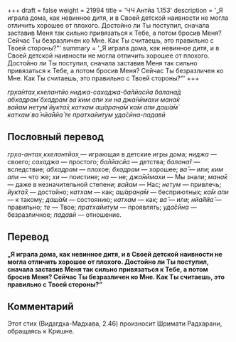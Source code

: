+++
draft = false
weight = 21994
title = 'ЧЧ Антйа 1.153'
description = '„Я играла дома, как невинное дитя, и в Своей детской наивности не могла отличить хорошее от плохого. Достойно ли Ты поступил, сначала заставив Меня так сильно привязаться к Тебе, а потом бросив Меня? Сейчас Ты безразличен ко Мне. Как Ты считаешь, это правильно с Твоей стороны?“'
summary = '„Я играла дома, как невинное дитя, и в Своей детской наивности не могла отличить хорошее от плохого. Достойно ли Ты поступил, сначала заставив Меня так сильно привязаться к Тебе, а потом бросив Меня? Сейчас Ты безразличен ко Мне. Как Ты считаешь, это правильно с Твоей стороны?“'
+++

_гр̣ха̄нтах̣ кхелантйо ниджа-сахаджа-ба̄лйасйа балана̄д  
абхадрам̇ бхадрам̇ ва̄ ким апи хи на джа̄нӣмахи мана̄к  
вайам̇ нетум̇ йукта̄х̣ катхам аш́аран̣а̄м̇ ка̄м апи даш́а̄м̇  
катхам̇ ва̄ нйа̄ййа̄ те пратхайитум уда̄сӣна-падавӣ_

## Пословный перевод

_гр̣ха_\-_антах̣_ _кхелантйах̣_ — играющая в детские игры дома; _ниджа_ — своего; _сахаджа_ — простого; _ба̄лйасйа_ — детства; _балана̄т_ — вследствие; _абхадрам_ — плохое; _бхадрам_ — хорошее; _ва̄_ — или; _ким_ _апи_ — что же; _хи_ — поистине; _на_ — не; _джа̄нӣмахи_ — Мы знали; _мана̄к_ — даже в незначительной степени; _вайам_ — Нас; _нетум_ — привлечь; _йукта̄х̣_ — достойно; _катхам_ — как; _аш́аран̣а̄м_ — бесприютных; _ка̄м_ _апи_ — к такому; _даш́а̄м_ — состоянию; _катхам_ — как; _ва̄_ — или; _нйа̄ййа̄_ — правильно; _те_ — Твое; _пратхайитум_ — проявлять; _уда̄сӣна_ — безразличное; _падавӣ_ — отношение.

## Перевод

**„Я играла дома, как невинное дитя, и в Своей детской наивности не могла отличить хорошее от плохого. Достойно ли Ты поступил, сначала заставив Меня так сильно привязаться к Тебе, а потом бросив Меня? Сейчас Ты безразличен ко Мне. Как Ты считаешь, это правильно с Твоей стороны?“**

## Комментарий

Этот стих (Видагдха-Мадхава, 2.46) произносит Шримати Радхарани, обращаясь к Кришне.

